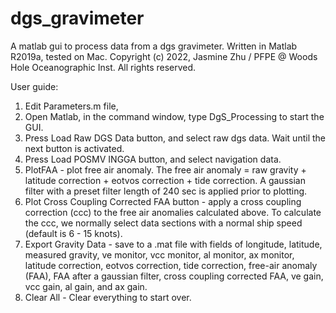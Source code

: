 # dgs_gravimeter
A matlab gui to process data from a dgs gravimeter.
Written in Matlab R2019a, tested on Mac.
Copyright (c) 2022, Jasmine Zhu / PFPE @ Woods Hole Oceanographic Inst.
All rights reserved.

User guide:
1. Edit Parameters.m file, 
2. Open Matlab, in the command window, type DgS_Processing to start the GUI.
3. Press Load Raw DGS Data button, and select raw dgs data. Wait until the next button is activated.
4. Press Load POSMV INGGA button, and select navigation data.
5. PlotFAA - plot free air anomaly. The free air anomaly = raw gravity + latitude correction + eotvos correction + tide correction. A gaussian filter with a preset filter length of 240 sec is applied prior to plotting.
6. Plot Cross Coupling Corrected FAA button - apply a cross coupling correction (ccc) to the free air anomalies calculated above. To 
calculate the ccc, we normally select data sections with a normal ship speed (default is 6 - 15 knots).
7. Export Gravity Data - save to a .mat file with fields of longitude, latitude, measured gravity, ve monitor, vcc monitor, al monitor, ax monitor, latitude correction, eotvos correction, tide correction, free-air anomaly (FAA), FAA after a gaussian filter, cross coupling corrected FAA, ve gain, vcc gain, al gain, and ax gain.
8. Clear All - Clear everything to start over.
